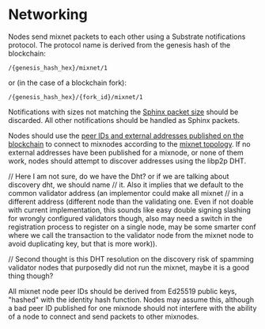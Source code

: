 # Networking

Nodes send mixnet packets to each other using a Substrate notifications protocol. The protocol name
is derived from the genesis hash of the blockchain:

    /{genesis_hash_hex}/mixnet/1

or (in the case of a blockchain fork):

    /{genesis_hash_hex}/{fork_id}/mixnet/1

Notifications with sizes not matching the [Sphinx packet size](./sphinx.md#packet-structure) should
be discarded. All other notifications should be handled as Sphinx packets.

Nodes should use the [peer IDs and external addresses published on the
blockchain](./blockchain-runtime-interface.md#runtime-functions) to connect to mixnodes according
to the [mixnet topology](./topology.md). If no external addresses have been published for a
mixnode, or none of them work, nodes should attempt to discover addresses using the libp2p DHT.

// Here I am not sure, do we have the Dht? or if we are talking about discovery dht, we should name
// it. Also it implies that we default to the common validator address (an implementor could make all mixnet
// in a different address (different node than the validating one. Even if not doable with current implementation, this sounds like easy double signing slashing for wrongly configured validators though, also may need a switch in the registration process to register on a single node, may be some smarter conf where we call the transaction to the validator node from the mixnet node to avoid duplicating key, but that is more work)).

// Second thought is this DHT resolution on the discovery risk of spamming validator nodes that purposedly did not run the mixnet, maybe it is a good thing though?

All mixnet node peer IDs should be derived from Ed25519 public keys, "hashed" with the identity
hash function. Nodes may assume this, although a bad peer ID published for one mixnode should not
interfere with the ability of a node to connect and send packets to other mixnodes.
